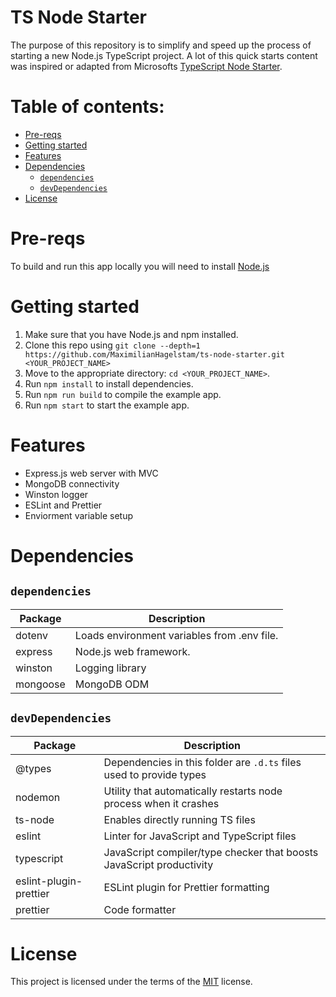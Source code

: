 # TS Node Starter

The purpose of this repository is to simplify and speed up the process of starting a new Node.js TypeScript project. A lot of this quick starts content was inspired or adapted from Microsofts [TypeScript Node Starter](https://github.com/microsoft/TypeScript-Node-Starter/).

# Table of contents:

- [Pre-reqs](#pre-reqs)
- [Getting started](#getting-started)
- [Features](#features)
- [Dependencies](#dependencies)
  - [`dependencies`](#dependencies)
  - [`devDependencies`](#devdependencies)
- [License](#license)

# Pre-reqs

To build and run this app locally you will need to install [Node.js](https://nodejs.org/en/)

# Getting started

1.  Make sure that you have Node.js and npm installed.
2.  Clone this repo using `git clone --depth=1 https://github.com/MaximilianHagelstam/ts-node-starter.git <YOUR_PROJECT_NAME>`
3.  Move to the appropriate directory: `cd <YOUR_PROJECT_NAME>`.
4.  Run `npm install` to install dependencies.
5.  Run `npm run build` to compile the example app.
6.  Run `npm start` to start the example app.

# Features

- Express.js web server with MVC
- MongoDB connectivity
- Winston logger
- ESLint and Prettier
- Enviorment variable setup

# Dependencies

## `dependencies`

| Package  | Description                                 |
| -------- | ------------------------------------------- |
| dotenv   | Loads environment variables from .env file. |
| express  | Node.js web framework.                      |
| winston  | Logging library                             |
| mongoose | MongoDB ODM                                 |

## `devDependencies`

| Package                | Description                                                          |
| ---------------------- | -------------------------------------------------------------------- |
| @types                 | Dependencies in this folder are `.d.ts` files used to provide types  |
| nodemon                | Utility that automatically restarts node process when it crashes     |
| ts-node                | Enables directly running TS files                                    |
| eslint                 | Linter for JavaScript and TypeScript files                           |
| typescript             | JavaScript compiler/type checker that boosts JavaScript productivity |
| eslint-plugin-prettier | ESLint plugin for Prettier formatting                                |
| prettier               | Code formatter                                                       |

# License

This project is licensed under the terms of the [MIT](https://choosealicense.com/licenses/mit/) license.
